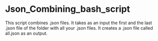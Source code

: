 # Json_Combining_bash_script

This script combines .json files.
It takes as an input the first and the last .json file of the folder with all your .json files.
It creates a .json file called all.json as an output.
